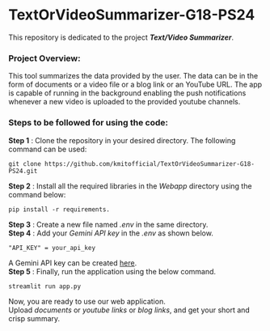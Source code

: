 # TextOrVideoSummarizer-G18-PS24
This repository is dedicated to the project ***Text/Video Summarizer***.
### Project Overview:
This tool summarizes the data provided by the user. The data can be in the form of documents or a video file or a blog link or an YouTube URL. The app is capable of running in the background enabling the push notifications whenever a new video is uploaded to the provided youtube channels. 

### Steps to be followed for using the code:
**Step 1** : Clone the repository in your desired directory. The following command can be used: 
```
git clone https://github.com/kmitofficial/TextOrVideoSummarizer-G18-PS24.git
```
**Step 2** : Install all the required libraries in the _Webapp_ directory using the command below: 
```
pip install -r requirements.
```
**Step 3** : Create a new file named *.env* in the same directory.  
**Step 4** : Add your *Gemini API key* in the *.env* as shown below.  
```
"API_KEY" = your_api_key
```
A Gemini API key can be created [here](https://aistudio.google.com/app/apikey).  
**Step 5** : Finally, run the application using the below command.  
```
streamlit run app.py
```
Now, you are ready to use our web application.  
Upload _documents_ or _youtube links_ or _blog links_, and get your short and crisp summary.
